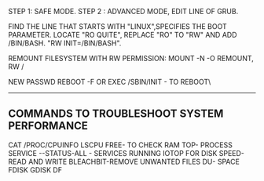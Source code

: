 STEP 1: SAFE MODE.
STEP 2 : ADVANCED MODE, EDIT LINE OF GRUB. 

FIND THE LINE THAT STARTS WITH "LINUX",SPECIFIES THE BOOT PARAMETER. LOCATE "RO QUITE", REPLACE "RO" TO "RW" AND ADD /BIN/BASH.
"RW INIT=/BIN/BASH".

REMOUNT FILESYSTEM WITH RW PERMISSION:
MOUNT -N -O REMOUNT, RW /

NEW PASSWD
REBOOT -F OR  EXEC /SBIN/INIT - TO REBOOT\

---

COMMANDS TO TROUBLESHOOT SYSTEM PERFORMANCE
--
CAT /PROC/CPUINFO
LSCPU
FREE- TO CHECK RAM 
TOP- PROCESS
SERVICE --STATUS-ALL - SERVICES RUNNING
IOTOP FOR DISK SPEED- READ AND WRITE
BLEACHBIT-REMOVE UNWANTED FILES
DU- SPACE
FDISK
GDISK
DF

